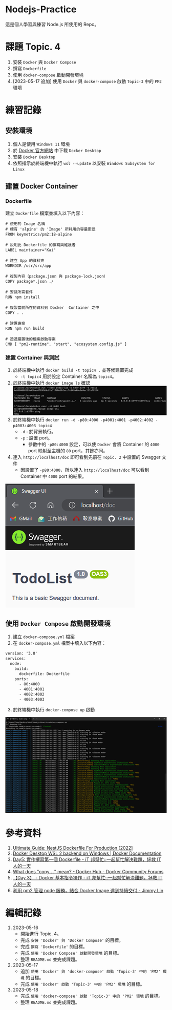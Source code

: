 # Nodejs-Practice
這是個人學習與練習 Node.js 所使用的 Repo。

# 課題 Topic. 4
1. 安裝 `Docker` 與 `Docker Compose`
2. 撰寫 `Dockerfile`
3. 使用 `docker-compose` 啟動開發環境
4. [2023-05-17 追加] 使用 `Docker` 與 `docker-compose` 啟動 `Topic-3` 中的 `PM2` 環境

# 練習記錄
## 安裝環境
1. 個人是使用 `Windows 11` 環境
2. 於 [Docker 官方網站](https://www.docker.com/) 中下載 `Docker Desktop`
3. 安裝 `Docker Desktop`
4. 依照指示於終端機中執行 `wsl --update` 以安裝 `Windows Subsystem for Linux`

## 建置 Docker Container
### Dockerfile
建立 `Dockerfile` 檔案並填入以下內容：
```
# 使用的 Image 名稱
# 標有 'alpine' 的 'Image' 所耗用的容量更低
FROM keymetrics/pm2:18-alpine

# 說明此 Dockerfile 的撰寫與維護者
LABEL maintainer="Kai"

# 建立 App 的資料夾
WORKDIR /usr/src/app

# 複製內容（package.json 與 package-lock.json）
COPY package*.json ./

# 安裝所需套件
RUN npm install

# 複製當前所在的資料到 Docker  Container 之中
COPY . .

# 建置專案
RUN npm run build

# 透過建置後的檔案啟動專案
CMD [ "pm2-runtime", "start", "ecosystem.config.js" ]
```

### 建置 Container 與測試
1. 於終端機中執行 `docker build -t topic4 .` 並等候建置完成
    - `-t topic4` 用於設定 Container 名稱為 `topic4`。
2. 於終端機中執行 `docker image ls` 確認
![Docker  Container 建置結果](Image/01.png)
3. 於終端機中執行 `docker run -d -p80:4000 -p4001:4001 -p4002:4002 -p4003:4003 topic4`
    - `-d` : 於背景執行。
    - `-p` : 設置 port。
        - 參數中的 `-p80:4000` 設定，可以使 `Docker` 會將 Container 的 `4000` port 映射至主機的 `80` port，其餘亦同。
4. 連入 `http://localhost/doc` 即可看到先前在 `Topic. 2` 中設置的 Swagger 文件
    - 因設置了 `-p80:4000`，所以連入 `http://localhost/doc` 可以看到 Container 中 `4000` port 的結果。

![連入透過 Docker 啟動的專案](Image/02.png)

## 使用 `Docker Compose` 啟動開發環境
1. 建立 `docker-compose.yml` 檔案
2. 在 `docker-compose.yml` 檔案中填入以下內容：
```
version: '3.8'
services:
  node:
    build:
      dockerfile: Dockerfile
    ports:
      - 80:4000
      - 4001:4001
      - 4002:4002
      - 4003:4003
```
3. 於終端機中執行 `docker-compose up` 啟動

![使用 Docker Compose 啟動成功](Image/03.png)

# 參考資料
1. [Ultimate Guide: NestJS Dockerfile For Production [2022]](https://www.tomray.dev/nestjs-docker-production)
2. [Docker Desktop WSL 2 backend on Windows | Docker Documentation](https://docs.docker.com/desktop/windows/wsl/)
3. [Day5: 實作撰寫第一個 Dockerfile - iT 邦幫忙::一起幫忙解決難題，拯救 IT 人的一天](https://ithelp.ithome.com.tw/articles/10191016)
4. [What does "copy . ." mean? - Docker Hub - Docker Community Forums](https://forums.docker.com/t/what-does-copy-mean/74121/6)
5. [【Day 3】 -  Docker 基本指令操作 - iT 邦幫忙::一起幫忙解決難題，拯救 IT 人的一天](https://ithelp.ithome.com.tw/articles/10186431)
6. [利用 pm2 管理 node 服務，結合 Docker Image 達到持續交付 - Jimmy Lin](https://jimmylin212.github.io/post/0008_cicd_with_docker_pm2/)

# 編輯記錄
1. 2023-05-16
    - 開始進行 Topic. 4。
    - 完成 `安裝 'Docker' 與 'Docker Compose'` 的目標。
    - 完成 `撰寫 'Dockerfile'` 的目標。
    - 完成 `使用 'Docker Compose' 啟動開發環境` 的目標。
    - 整理 `README.md` 並完成課題。
2. 2023-05-17
    - 追加 `使用 'Docker' 與 'docker-compose' 啟動 'Topic-3' 中的 'PM2' 環境` 的目標。
    - 完成 `使用 'Docker' 啟動 'Topic-3' 中的 'PM2' 環境` 的目標。
3. 2023-05-18
    - 完成 `使用 'docker-compose' 啟動 'Topic-3' 中的 'PM2' 環境` 的目標。
    - 整理 `README.md` 並完成課題。
